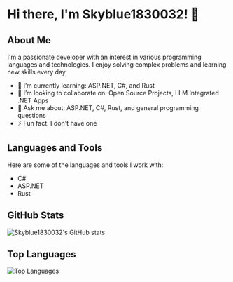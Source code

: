 # Hi there, I'm Skyblue1830032! 👋

## About Me
I'm a passionate developer with an interest in various programming languages and technologies. I enjoy solving complex problems and learning new skills every day.

- 🌱 I’m currently learning: ASP.NET, C#, and Rust
- 👯 I’m looking to collaborate on: Open Source Projects, LLM Integrated .NET Apps
- 💬 Ask me about: ASP.NET, C#, Rust, and general programming questions
- ⚡ Fun fact: I don't have one

## Languages and Tools
Here are some of the languages and tools I work with:

- C#
- ASP.NET
- Rust


## GitHub Stats
![Skyblue1830032's GitHub stats](https://github-readme-stats.vercel.app/api?username=skyblue1830032&show_icons=true&theme=radical)

## Top Languages
![Top Languages](https://github-readme-stats.vercel.app/api/top-langs/?username=skyblue1830032&layout=compact&theme=radical)


